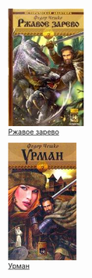 ![](Ржавое%20зарево.jpg)  
[Ржавое зарево](Ржавое%20зарево.txt)

![](Урман.jpg)  
[Урман](Урман.txt)
